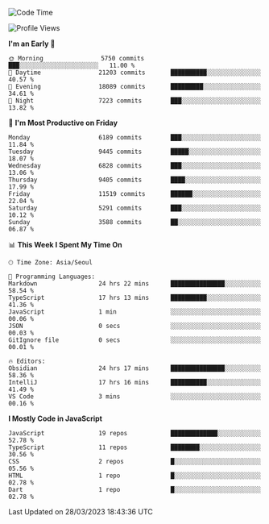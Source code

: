 <!--START_SECTION:waka-->
![Code Time](http://img.shields.io/badge/Code%20Time-4%2C616%20hrs%2057%20mins-blue)

![Profile Views](http://img.shields.io/badge/Profile%20Views-0-blue)

**I'm an Early 🐤** 

```text
🌞 Morning                5750 commits        ███░░░░░░░░░░░░░░░░░░░░░░   11.00 % 
🌆 Daytime                21203 commits       ██████████░░░░░░░░░░░░░░░   40.57 % 
🌃 Evening                18089 commits       █████████░░░░░░░░░░░░░░░░   34.61 % 
🌙 Night                  7223 commits        ███░░░░░░░░░░░░░░░░░░░░░░   13.82 % 
```
📅 **I'm Most Productive on Friday** 

```text
Monday                   6189 commits        ███░░░░░░░░░░░░░░░░░░░░░░   11.84 % 
Tuesday                  9445 commits        █████░░░░░░░░░░░░░░░░░░░░   18.07 % 
Wednesday                6828 commits        ███░░░░░░░░░░░░░░░░░░░░░░   13.06 % 
Thursday                 9405 commits        ████░░░░░░░░░░░░░░░░░░░░░   17.99 % 
Friday                   11519 commits       ██████░░░░░░░░░░░░░░░░░░░   22.04 % 
Saturday                 5291 commits        ███░░░░░░░░░░░░░░░░░░░░░░   10.12 % 
Sunday                   3588 commits        ██░░░░░░░░░░░░░░░░░░░░░░░   06.87 % 
```


📊 **This Week I Spent My Time On** 

```text
🕑︎ Time Zone: Asia/Seoul

💬 Programming Languages: 
Markdown                 24 hrs 22 mins      ███████████████░░░░░░░░░░   58.54 % 
TypeScript               17 hrs 13 mins      ██████████░░░░░░░░░░░░░░░   41.36 % 
JavaScript               1 min               ░░░░░░░░░░░░░░░░░░░░░░░░░   00.06 % 
JSON                     0 secs              ░░░░░░░░░░░░░░░░░░░░░░░░░   00.03 % 
GitIgnore file           0 secs              ░░░░░░░░░░░░░░░░░░░░░░░░░   00.01 % 

🔥 Editors: 
Obsidian                 24 hrs 17 mins      ███████████████░░░░░░░░░░   58.36 % 
IntelliJ                 17 hrs 16 mins      ██████████░░░░░░░░░░░░░░░   41.49 % 
VS Code                  3 mins              ░░░░░░░░░░░░░░░░░░░░░░░░░   00.16 % 
```

**I Mostly Code in JavaScript** 

```text
JavaScript               19 repos            █████████████░░░░░░░░░░░░   52.78 % 
TypeScript               11 repos            ████████░░░░░░░░░░░░░░░░░   30.56 % 
CSS                      2 repos             █░░░░░░░░░░░░░░░░░░░░░░░░   05.56 % 
HTML                     1 repo              █░░░░░░░░░░░░░░░░░░░░░░░░   02.78 % 
Dart                     1 repo              █░░░░░░░░░░░░░░░░░░░░░░░░   02.78 % 
```




 Last Updated on 28/03/2023 18:43:36 UTC
<!--END_SECTION:waka-->
